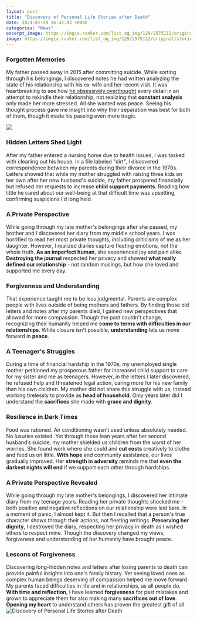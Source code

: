 ```yaml
---
layout: post
title: "Discovery of Personal Life Stories after Death"
date: 2024-01-28 16:42:03 +0000
categories: "News"
excerpt_image: https://imgix.ranker.com/list_og_img/129/2575112/original/stories-of-people-who-have-died-and-come-back-u1?fm=pjpg&amp;q=80
image: https://imgix.ranker.com/list_og_img/129/2575112/original/stories-of-people-who-have-died-and-come-back-u1?fm=pjpg&amp;q=80
---
```


### Forgotten Memories
My father passed away in 2015 after committing suicide. While sorting through his belongings, I discovered notes he had written analyzing the state of his relationship with his ex-wife and her recent visit. It was heartbreaking to see how [he obsessively overthought](https://store.fi.io.vn/work-hard-so-my-rat-terrier-live-a-better-dog-lover-2) every detail in an attempt to rekindle their relationship, not realizing that **constant analysis** only made her more stressed. All she wanted was peace. Seeing his thought process gave me insight into why their separation was best for both of them, though it made his passing even more tragic.  

![](https://i.ytimg.com/vi/EB7KDipRLlQ/maxresdefault.jpg)
### Hidden Letters Shed Light
After my father entered a nursing home due to health issues, I was tasked with cleaning out his house. In a file labeled "dirt", I discovered correspondence between my parents during their divorce in the 1970s. Letters showed that while my mother struggled with raising three kids on her own after her new husband's suicide, my father prospered financially but refused her requests to increase **child support payments**. Reading how little he cared about our well-being at that difficult time was upsetting, confirming suspicions I'd long held.
### A Private Perspective 
While going through my late mother's belongings after she passed, my brother and I discovered her diary from my middle school years. I was horrified to read her most private thoughts, including criticisms of me as her daughter. However, I realized diaries capture fleeting emotions, not the whole truth. **As an imperfect human**, she experienced joy and pain alike. **Destroying the journal** respected her privacy and showed **what really defined our relationship** - not random musings, but how she loved and supported me every day. 
### Forgiveness and Understanding
That experience taught me to be less judgmental. Parents are complex people with lives outside of being mothers and fathers. By finding those old letters and notes after my parents died, I gained new perspectives that allowed for more compassion. Though the past couldn't change, recognizing their humanity helped me **come to terms with difficulties in our relationships**. While closure isn't possible, **understanding** lets us move forward in **peace**.
### A Teenager's Struggles  
During a time of financial hardship in the 1970s, my unemployed single mother petitioned my prosperous father for increased child support to care for my sister and me as teenagers. However, in the letters I later discovered, he refused help and threatened legal action, caring more for his new family than his own children. My mother did not share this struggle with us, instead working tirelessly to provide as **head of household**. Only years later did I understand the **sacrifices** she made with **grace and dignity**.
### Resilience in Dark Times
Food was rationed. Air conditioning wasn’t used unless absolutely needed. No luxuries existed. Yet through those lean years after her second husband’s suicide, my mother shielded us children from the worst of her worries. She found work where she could and **cut costs** creatively to clothe and feed us on little. **With hope** and community assistance, our lives gradually improved. Her **strength in adversity** reminds me that **even the darkest nights will end** if we support each other through hardships. 
### A Private Perspective Revealed  
While going through my late mother's belongings, I discovered her intimate diary from my teenage years. Reading her private thoughts shocked me - both positive and negative reflections on our relationship were laid bare. In a moment of panic, I almost kept it. But then I recalled that a person's true character shows through their actions, not fleeting writings. **Preserving her dignity**, I destroyed the diary, respecting her privacy in death as I wished others to respect mine. Though the discovery changed my views, forgiveness and understanding of her humanity have brought peace.
### Lessons of Forgiveness
Discovering long-hidden notes and letters after losing parents to death can provide painful insights into one's family history. Yet seeing loved ones as complex human beings deserving of compassion helped me move forward. My parents faced difficulties in life and in relationships, as all people do. **With time and reflection**, I have learned **forgiveness** for past mistakes and grown to appreciate them for also making many **sacrifices out of love**. **Opening my heart** to understand others has proven the greatest gift of all.
![Discovery of Personal Life Stories after Death](https://imgix.ranker.com/list_og_img/129/2575112/original/stories-of-people-who-have-died-and-come-back-u1?fm=pjpg&amp;q=80)